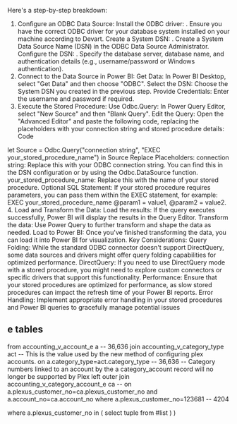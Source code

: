 Here's a step-by-step breakdown:

1. Configure an ODBC Data Source:
Install the ODBC driver:
.
Ensure you have the correct ODBC driver for your database system installed on your machine according to Devart.
Create a System DSN:
.
Create a System Data Source Name (DSN) in the ODBC Data Source Administrator.
Configure the DSN:
.
Specify the database server, database name, and authentication details (e.g., username/password or Windows authentication).
2. Connect to the Data Source in Power BI:
Get Data: In Power BI Desktop, select "Get Data" and then choose "ODBC".
Select the DSN: Choose the System DSN you created in the previous step.
Provide Credentials: Enter the username and password if required.
3. Execute the Stored Procedure:
Use Odbc.Query: In Power Query Editor, select "New Source" and then "Blank Query".
Edit the Query: Open the "Advanced Editor" and paste the following code, replacing the placeholders with your connection string and stored procedure details:
Code

let
    Source = Odbc.Query("connection string", "EXEC your_stored_procedure_name")
in
    Source
Replace Placeholders:
connection string: Replace this with your ODBC connection string. You can find this in the DSN configuration or by using the Odbc.DataSource function.
your_stored_procedure_name: Replace this with the name of your stored procedure.
Optional SQL Statement:
If your stored procedure requires parameters, you can pass them within the EXEC statement, for example: EXEC your_stored_procedure_name @param1 = value1, @param2 = value2.
4. Load and Transform the Data:
Load the results: If the query executes successfully, Power BI will display the results in the Query Editor.
Transform the data: Use Power Query to further transform and shape the data as needed.
Load to Power BI: Once you've finished transforming the data, you can load it into Power BI for visualization.
Key Considerations:
Query Folding:
While the standard ODBC connector doesn't support DirectQuery, some data sources and drivers might offer query folding capabilities for optimized performance.
DirectQuery:
If you need to use DirectQuery mode with a stored procedure, you might need to explore custom connectors or specific drivers that support this functionality.
Performance:
Ensure that your stored procedures are optimized for performance, as slow stored procedures can impact the refresh time of your Power BI reports.
Error Handling:
Implement appropriate error handling in your stored procedures and Power BI queries to gracefully manage potential issues

## e tables

from accounting_v_account_e  a -- 36,636
join accounting_v_category_type act -- This is the value used by the new method of configuring plex accounts.
on a.category_type=act.category_type  -- 36,636
-- Category numbers linked to an account by the a category_account record will no longer be supported by Plex
left outer join accounting_v_category_account_e ca  --
on a.plexus_customer_no=ca.plexus_customer_no
and a.account_no=ca.account_no
where a.plexus_customer_no=123681  -- 4204

where a.plexus_customer_no in
(
 select tuple from #list
)
)
